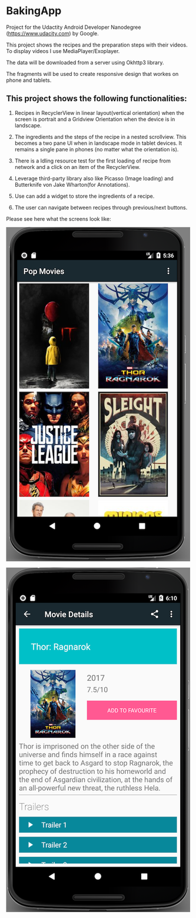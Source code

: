 # BakingApp

Project for the Udactity Android Developer Nanodegree (https://www.udacity.com) by Google.

This project shows the recipes and the preparation steps with their videos. To display videos I use MediaPlayer/Exoplayer.

The data will be downloaded from a server using Okhttp3 library.

The fragments will be used to create responsive design that workes on phone and tablets. 

## This project shows the following functionalities:

1. Recipes in RecyclerView in linear layout(vertical orientation) when the screen is portrait and a Gridview Orientation when the device is in landscape.

2. The ingredients and the steps of the recipe in a nested scrollview. This becomes a two pane UI when in landscape mode in tablet devices. It remains a single pane in phones (no matter what the orientation is).

3. There is a Idling resource test for the first loading of recipe from network and a click on an item of the RecyclerView.

4. Leverage third-party library also like Picasso (Image loading) and Butterknife von Jake Wharton(for Annotations).

5. Use can add a widget to store the ingredients of a recipe.

6. The user can navigate between recipes through previous/next buttons.

Please see here what the screens look like:

![Main View](https://github.com/vjauckus/PopMovies_Stage_2/blob/master/Main_View.png)

![Movies Details](https://github.com/vjauckus/PopMovies_Stage_2/blob/master/Movie_Details.png)
